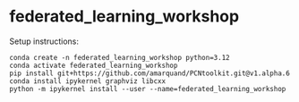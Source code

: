# federated_learning_workshop

Setup instructions:
```
conda create -n federated_learning_workshop python=3.12
conda activate federated_learning_workshop
pip install git+https://github.com/amarquand/PCNtoolkit.git@v1.alpha.6
conda install ipykernel graphviz libcxx
python -m ipykernel install --user --name=federated_learning_workshop
```
